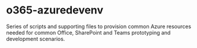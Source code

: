 # o365-azuredevenv
Series of scripts and supporting files to provision common Azure resources needed for common Office, SharePoint and Teams prototyping and development scenarios. 
